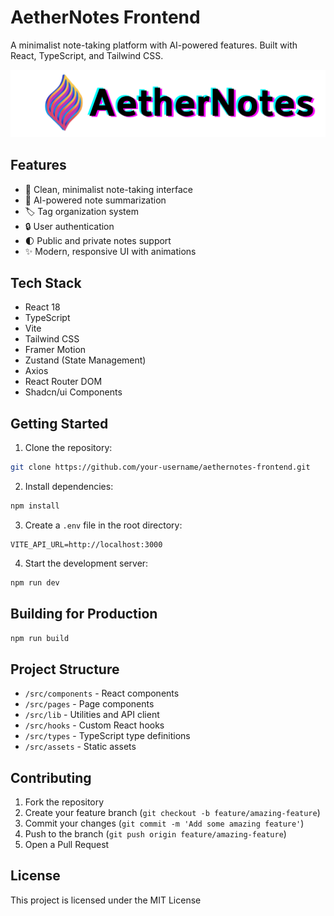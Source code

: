 # AetherNotes Frontend

A minimalist note-taking platform with AI-powered features. Built with React, TypeScript, and Tailwind CSS.

![AetherNotes Logo](src/assets/AetherNotes-logo.png)

## Features

- 📝 Clean, minimalist note-taking interface
- 🤖 AI-powered note summarization
- 🏷️ Tag organization system
- 🔒 User authentication
- 🌓 Public and private notes support
- ✨ Modern, responsive UI with animations

## Tech Stack

- React 18
- TypeScript
- Vite
- Tailwind CSS
- Framer Motion
- Zustand (State Management)
- Axios
- React Router DOM
- Shadcn/ui Components

## Getting Started

1. Clone the repository:

```bash
git clone https://github.com/your-username/aethernotes-frontend.git
```

2. Install dependencies:

```bash
npm install
```

3. Create a `.env` file in the root directory:

```env
VITE_API_URL=http://localhost:3000
```

4. Start the development server:

```bash
npm run dev
```

## Building for Production

```bash
npm run build
```

## Project Structure

- `/src/components` - React components
- `/src/pages` - Page components
- `/src/lib` - Utilities and API client
- `/src/hooks` - Custom React hooks
- `/src/types` - TypeScript type definitions
- `/src/assets` - Static assets

## Contributing

1. Fork the repository
2. Create your feature branch (`git checkout -b feature/amazing-feature`)
3. Commit your changes (`git commit -m 'Add some amazing feature'`)
4. Push to the branch (`git push origin feature/amazing-feature`)
5. Open a Pull Request

## License

This project is licensed under the MIT License
